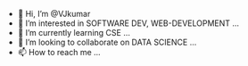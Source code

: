 - 👋 Hi, I’m @VJkumar
- 👀 I’m interested in SOFTWARE DEV, WEB-DEVELOPMENT ...
- 🌱 I’m currently learning CSE ...
- 💞️ I’m looking to collaborate on DATA SCIENCE ...
- 📫 How to reach me ...

<!---
VJk18/VJk18 is a ✨ special ✨ repository because its `README.md` (this file) appears on your GitHub profile.
You can click the Preview link to take a look at your changes.
--->
